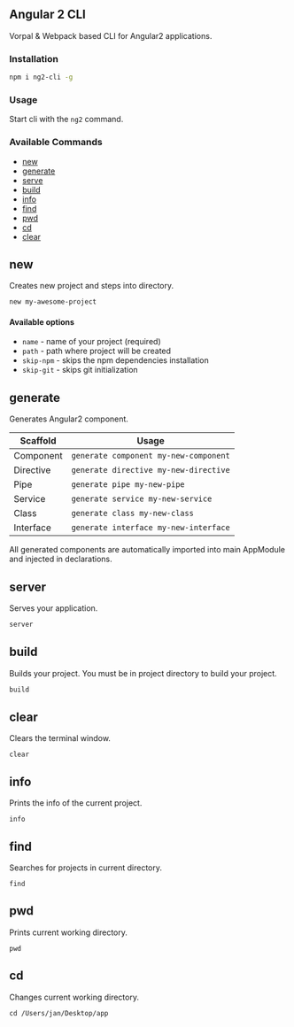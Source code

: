## Angular 2 CLI

Vorpal & Webpack based CLI for Angular2 applications.

### Installation

```sh
npm i ng2-cli -g
```

### Usage

Start cli with the `ng2` command.

### Available Commands

* [new](#new)
* [generate](#generate)
* [serve](#serve)
* [build](#build)
* [info](#info)
* [find](#find)
* [pwd](#pwd)
* [cd](#cd)
* [clear](#clear)

## new

Creates new project and steps into directory.

```sh
new my-awesome-project
```

#### Available options

* `name` - name of your project (required)
* `path` - path where project will be created
* `skip-npm` - skips the npm dependencies installation
* `skip-git` - skips git initialization

## generate

Generates Angular2 component.

Scaffold  | Usage
---       | ---
Component | `generate component my-new-component`
Directive | `generate directive my-new-directive`
Pipe      | `generate pipe my-new-pipe`
Service   | `generate service my-new-service`
Class     | `generate class my-new-class`
Interface | `generate interface my-new-interface`

All generated components are automatically imported into main AppModule and injected in declarations.

## server

Serves your application.

```sh
server
```

## build

Builds your project.
You must be in project directory to build your project.

```sh
build
```

## clear

Clears the terminal window.

```
clear
```

## info

Prints the info of the current project.

```
info
```

## find

Searches for projects in current directory.

```
find
```

## pwd

Prints current working directory.

```
pwd
```

## cd

Changes current working directory.

```
cd /Users/jan/Desktop/app
```

